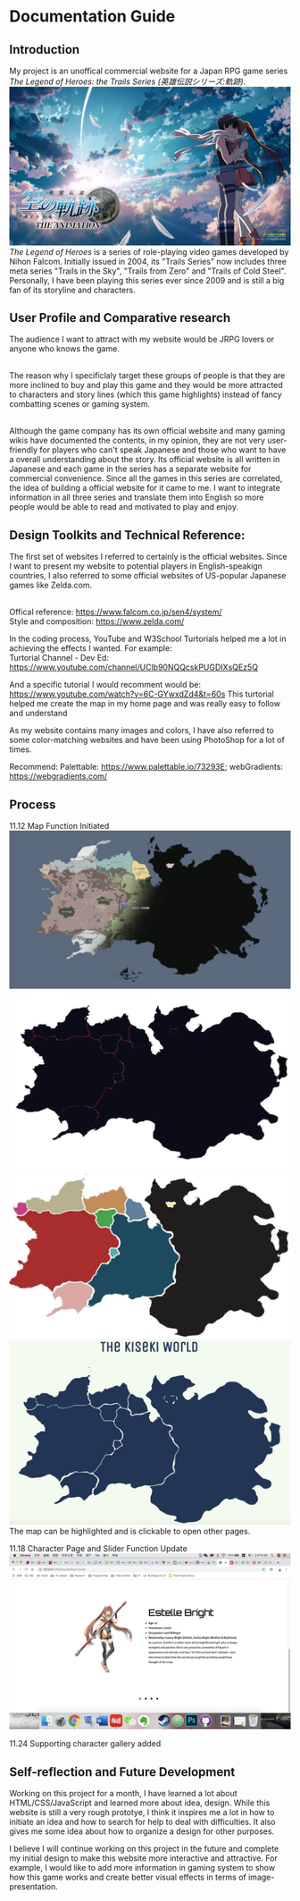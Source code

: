 # Documentation Guide

## Introduction
My project is an unoffical commercial website for a Japan RPG game series <em>The Legend of Heroes: the Trails Series (英雄伝説シリーズ:軌跡)</em>.
<img src="./images/liberl/4.jpg" alt="sora">
<em>The Legend of Heroes</em> is a series of role-playing video games developed by Nihon Falcom. Initially issued in 2004, its "Trails Series" now includes three meta series "Trails in the Sky", "Trails from Zero" and "Trails of Cold Steel". Personally, I have been playing this series ever since 2009 and is still a big fan of its storyline and characters.

## User Profile and Comparative research
The audience I want to attract with my website would be JRPG lovers or anyone who knows the game.

<br>The reason why I specificlaly target these groups of people is that they are more inclined to buy and play this game and they would be more attracted to characters and story lines (which this game highlights) instead of fancy combatting scenes or gaming system.

<br>Although the game company has its own official website and many gaming wikis have documented the contents, in my opinion, they are not very user-friendly for players who can't speak Japanese and those who want to have a overall understanding about the story. Its official website is all written in Japanese and each game in the series has a separate website for commercial convenience.
Since all the games in this series are correlated, the idea of building a official website for it came to me. I want to integrate information in all three series and translate them into English so more people would be able to read and motivated to play and enjoy.


## Design Toolkits and Technical Reference:
The first set of websites I referred to certainly is the official websites. Since I want to present my website to potential players in English-speakign countries, I also referred to some official websites of US-popular Japanese games like Zelda.com.

<br> Offical reference: https://www.falcom.co.jp/sen4/system/
<br> Style and composition: https://www.zelda.com/

In the coding process, YouTube and W3School Turtorials helped me a lot in achieving the effects I wanted. For example:
<br> Turtorial Channel - Dev Ed: https://www.youtube.com/channel/UClb90NQQcskPUGDIXsQEz5Q

And a specific tutorial I would recomment would be:
https://www.youtube.com/watch?v=6C-GYwxdZd4&t=60s
This turtorial helped me create the map in my home page and was really easy to follow and understand

As my website contains many images and colors, I have also referred to some color-matching websites and have been using PhotoShop for a lot of times.

Recommend:
Palettable: https://www.palettable.io/73293E;
webGradients: https://webgradients.com/


## Process

11.12 Map Function Initiated
<img src="/screenshot/map0.png" alt="map0"/>
<img src="/screenshot/map1.png" alt="map1"/>
<img src="/screenshot/map2.png" alt="map2"/>
<img src="/screenshot/map.png" alt="map"/>
The map can be highlighted and is clickable to open other pages.

11.18 Character Page and Slider Function Update
<img src="/screenshot/character.png" alt="character slider"/>

11.24 Supporting character gallery added

## Self-reflection and Future Development

Working on this project for a month, I have learned a lot about HTML/CSS/JavaScript and learned more about idea, design. While this website is still a very rough prototye, I think it inspires me a lot in how to initiate an idea and how to search for help to deal with difficulties. It also gives me some idea about how to organize a design for other purposes.

I believe I will continue working on this project in the future and complete my initial design to make this website more interactive and attractive. For example, I would like to add more information in gaming system to show how this game works and create better visual effects in terms of image-presentation.
